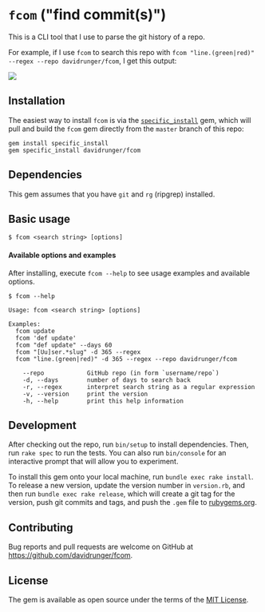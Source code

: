 # `fcom` ("find commit(s)")

This is a CLI tool that I use to parse the git history of a repo.

For example, if I use `fcom` to search this repo with `fcom "line.(green|red)" --regex --repo
davidrunger/fcom`, I get this output:

![](https://s3.amazonaws.com/screens.davidrunger.com/2019-12-28-20-50-09-oect2(1).png)

## Installation

The easiest way to install `fcom` is via the
[`specific_install`](https://github.com/rdp/specific_install) gem, which will pull and build the
`fcom` gem directly from the `master` branch of this repo:

```
gem install specific_install
gem specific_install davidrunger/fcom
```

## Dependencies

This gem assumes that you have `git` and `rg` (ripgrep) installed.

## Basic usage

```
$ fcom <search string> [options]
```

#### Available options and examples

After installing, execute `fcom --help` to see usage examples and available options.

```
$ fcom --help

Usage: fcom <search string> [options]

Examples:
  fcom update
  fcom 'def update'
  fcom "def update" --days 60
  fcom "[Uu]ser.*slug" -d 365 --regex
  fcom "line.(green|red)" -d 365 --regex --repo davidrunger/fcom

    --repo            GitHub repo (in form `username/repo`)
    -d, --days        number of days to search back
    -r, --regex       interpret search string as a regular expression
    -v, --version     print the version
    -h, --help        print this help information
```

## Development

After checking out the repo, run `bin/setup` to install dependencies. Then, run `rake spec` to run
the tests. You can also run `bin/console` for an interactive prompt that will allow you to
experiment.

To install this gem onto your local machine, run `bundle exec rake install`. To release a new
version, update the version number in `version.rb`, and then run `bundle exec rake release`, which
will create a git tag for the version, push git commits and tags, and push the `.gem` file to
[rubygems.org](https://rubygems.org).

## Contributing

Bug reports and pull requests are welcome on GitHub at https://github.com/davidrunger/fcom.

## License

The gem is available as open source under the terms of the [MIT License](https://opensource.org/licenses/MIT).
